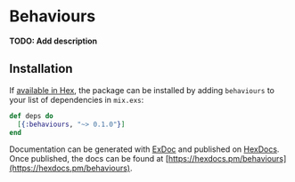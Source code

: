 # Behaviours

**TODO: Add description**

## Installation

If [available in Hex](https://hex.pm/docs/publish), the package can be installed
by adding `behaviours` to your list of dependencies in `mix.exs`:

```elixir
def deps do
  [{:behaviours, "~> 0.1.0"}]
end
```

Documentation can be generated with [ExDoc](https://github.com/elixir-lang/ex_doc)
and published on [HexDocs](https://hexdocs.pm). Once published, the docs can
be found at [https://hexdocs.pm/behaviours](https://hexdocs.pm/behaviours).

